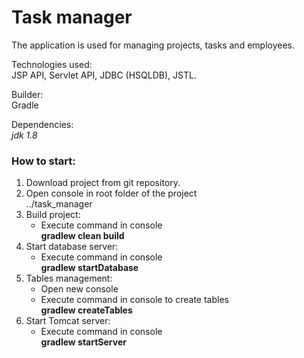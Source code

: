 # Task manager

The application is used for managing projects, tasks and employees.

Technologies used:<br>
JSP API, Servlet API, JDBC (HSQLDB), JSTL.

Builder:<br>
Gradle

Dependencies:<br>
_jdk 1.8_

### How to start:
1. Download project from git repository.
2. Open console in root folder of the project <br>../task_manager
3. Build project:<br>
    - Execute command in console<br>**gradlew clean build**
4. Start database server:<br>
    - Execute command in console<br>**gradlew startDatabase**
5. Tables management:<br>
    - Open new console
    - Execute command in console to create tables<br>
    **gradlew createTables**
6. Start Tomcat server:<br>
    - Execute command in console<br>
    **gradlew startServer**
